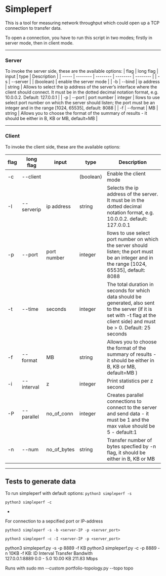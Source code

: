 # Simpleperf

This is a tool for measuring network throughput which could open up a TCP connection to transfer data.

To open a connection, you have to run this script in two modes; firstly in server mode, then in client mode. 

---
### Server
To invoke the server side, these are the available options:
| flag |  long flag  | input | type | Description |
| ----- | -------- | -------- | -------- | -------- |
| -s |     --server       |   | (boolean) | enable the server mode |
| -b | --bind | ip address | string | Allows to select the ip address of the server’s interface where the client should connect. It must be in the dotted decimal notation format, e.g. 10.0.0.2. Default: 127.0.0.1 |
| -p | --port | port number | integer | llows to use select port number on which the server should listen; the port must be an integer and in the range [1024, 65535], default: 8088 |
| -f | --format | MB | string | Allows you to choose the format of the summary of results - it should be either in B, KB or MB, default=MB  |


---
### Client

To invoke the client side, these are the available options:

| flag | long flag | input | type | Description |
| ----- | ------------- | -------- | -------- | --------|
|-c |--client||(boolean)|Enable the client mode|
|-I|--serverip |ip address|string|Selects the ip address of the server. It must be in the dotted decimal notation format, e.g. 10.0.0.2. default: 127.0.0.1|
| -p | --port | port number | integer | llows to use select port number on which the server should listen; the port must be an integer and in the range [1024, 65535], default: 8088 |
|-t|--time|seconds|integer|The total duration in seconds for which data should be generated, also sent to the server (if it is set with -t flag at the client side) and must be > 0. Default: 25 seconds|
|-f|--format|MB|string|Allows you to choose the format of the summary of results - it should be either in B, KB or MB, default=MB )|
|-i|--interval|z|integer|Print statistics per z second|
|-P|   --parallel  |no_of_conn|integer|Creates parallel connections to connect to the server and send data - it must be 1 and the max value should be 5 - default:1|
|-n|--num|no_of_bytes|string|Transfer number of bytes specfied by -n flag, it should be either in B, KB or MB|

---

## Tests to generate data

To run simpleperf with default options:
`python3 simpleperf -s`

`python3 simpleperf -c`

-
For connection to a sepcified port or IP-address

`python3 simpleperf -s -b <server-IP -p <server_port>`

`python3 simpleperf -c -I <server-IP -p <server_port>`

python3 simpleperf.py -s -p 8889 -f KB
python3 simpleperf.py -c -p 8889 -n 10KB -f KB:
ID              Interval     Transfer          Bandwith  
127.0.0.1:8889  0.0 - 5.0    10.00 KB          211.83 Mbps

Runs with sudo mn --custom portfolio-topology.py --topo topo


